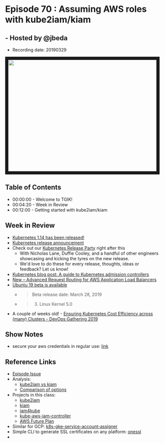 # Episode 70 : Assuming AWS roles with kube2iam/kiam

## - Hosted by @jbeda
- Recording date:  20190329

<!--- Thumbnailed embed of the video, n8Xo_ghCIOSY is the video id from the youtube url --->

<a href="https://www.youtube.com/watch?v=vgs3Af_ew3c
" target="_blank"><img src="http://img.youtube.com/vi/vgs3Af_ew3c/hqdefault.jpg" width="480" height="360" border="10" /></a>

## Table of Contents

- 00:00:00 - Welcome to TGIK!
- 00:04:20 - Week in Review
- 00:12:00 - Getting started with kube2iam/kiam

## Week in Review

- [Kubernetes 1.14 has been released!](https://kubernetes.io/docs/setup/release/notes/)
- [Kubernetes release announcement](https://kubernetes.io/blog/2019/03/25/kubernetes-1-14-release-announcement/)
- Check out our [Kubernetes Release Party](https://twitter.com/cloudnativeapps/status/1111343973996609536) right after this
    - With Nicholas Lane, Duffie Cooley, and a handful of other engineers showcasing and kicking the tyres on the new release.
    - We'd love to do these for every release, thoughts, ideas or feedback? Let us know!
- [Kubernetes blog post: A guide to Kubernetes admission controllers](https://kubernetes.io/blog/2019/03/21/a-guide-to-kubernetes-admission-controllers/)
- [New – Advanced Request Routing for AWS Application Load Balancers](https://amzn.to/2TGTcaB)
- [Ubuntu 19 beta is available](https://itsfoss.com/ubuntu-19-04-release-features/)
    - > Beta release date: March 28, 2019
    - > 3. Linux Kernel 5.0
- A couple of weeks old! - [Ensuring Kubernetes Cost Efficiency across (many) Clusters - DevOps Gathering 2019](https://www.slideshare.net/try_except_/ensuring-kubernetes-cost-efficiency-across-many-clusters-devops-gathering-2019)

## Show Notes

- secure your aws credentials in regular use: [link](https://github.com/99designs/aws-vault)


## Reference Links

- [Episode Issue](https://github.com/heptio/tgik/issues/175)
- Analysis:
    - [kube2iam vs kiam](https://www.bluematador.com/blog/iam-access-in-kubernetes-kube2iam-vs-kiam)
    - [Comparison of options](https://docs.google.com/document/d/1rn-v2TNH9k4Oz-VuaueP77ANE5p-5Ua89obK2JaArfg/edit)
- Projects in this class:
    - [kube2iam](https://github.com/jtblin/kube2iam)
    - [kiam](https://github.com/uswitch/kiam)
    - [iam4kube](https://github.com/ash2k/iam4kube)
    - [kube-aws-iam-controller](https://github.com/mikkeloscar/kube-aws-iam-controller)
    - [AWS Future Plan](https://github.com/aws/containers-roadmap/issues/23)
- Similar for GCP: [k8s-gke-service-account-assigner](https://github.com/imduffy15/k8s-gke-service-account-assigner)
- Simple CLI to generate SSL certificates on any platform: [onessl](https://github.com/kubepack/onessl)
-

